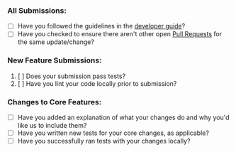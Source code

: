 ### All Submissions:

* [ ] Have you followed the guidelines in the [developer guide](https://chinapandaman.github.io/PyPDFForm/dev_intro/)?
* [ ] Have you checked to ensure there aren't other open [Pull Requests](../../../pulls) for the same update/change?

<!-- You can erase any parts of this template not applicable to your Pull Request. -->

### New Feature Submissions:

1. [ ] Does your submission pass tests?
2. [ ] Have you lint your code locally prior to submission?

### Changes to Core Features:

* [ ] Have you added an explanation of what your changes do and why you'd like us to include them?
* [ ] Have you written new tests for your core changes, as applicable?
* [ ] Have you successfully ran tests with your changes locally?
